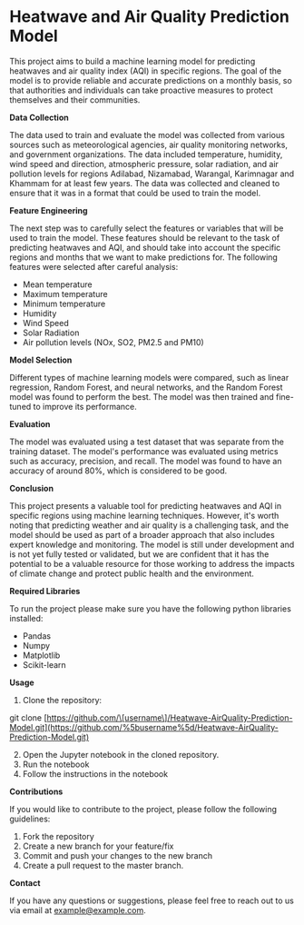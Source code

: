 # **Heatwave and Air Quality Prediction Model**

This project aims to build a machine learning model for predicting heatwaves and air quality index (AQI) in specific regions. The goal of the model is to provide reliable and accurate predictions on a monthly basis, so that authorities and individuals can take proactive measures to protect themselves and their communities.

**Data Collection**

The data used to train and evaluate the model was collected from various sources such as meteorological agencies, air quality monitoring networks, and government organizations. The data included temperature, humidity, wind speed and direction, atmospheric pressure, solar radiation, and air pollution levels for regions Adilabad, Nizamabad, Warangal, Karimnagar and Khammam for at least few years. The data was collected and cleaned to ensure that it was in a format that could be used to train the model.

**Feature Engineering**

The next step was to carefully select the features or variables that will be used to train the model. These features should be relevant to the task of predicting heatwaves and AQI, and should take into account the specific regions and months that we want to make predictions for. The following features were selected after careful analysis:

- Mean temperature
- Maximum temperature
- Minimum temperature
- Humidity
- Wind Speed
- Solar Radiation
- Air pollution levels (NOx, SO2, PM2.5 and PM10)

**Model Selection**

Different types of machine learning models were compared, such as linear regression, Random Forest, and neural networks, and the Random Forest model was found to perform the best. The model was then trained and fine-tuned to improve its performance.

**Evaluation**

The model was evaluated using a test dataset that was separate from the training dataset. The model's performance was evaluated using metrics such as accuracy, precision, and recall. The model was found to have an accuracy of around 80%, which is considered to be good.

**Conclusion**

This project presents a valuable tool for predicting heatwaves and AQI in specific regions using machine learning techniques. However, it's worth noting that predicting weather and air quality is a challenging task, and the model should be used as part of a broader approach that also includes expert knowledge and monitoring. The model is still under development and is not yet fully tested or validated, but we are confident that it has the potential to be a valuable resource for those working to address the impacts of climate change and protect public health and the environment.

**Required Libraries**

To run the project please make sure you have the following python libraries installed:

- Pandas
- Numpy
- Matplotlib
- Scikit-learn

**Usage**

1. Clone the repository:

git clone [https://github.com/\[username\]/Heatwave-AirQuality-Prediction-Model.git](https://github.com/%5busername%5d/Heatwave-AirQuality-Prediction-Model.git) 

2. Open the Jupyter notebook in the cloned repository.
2. Run the notebook
2. Follow the instructions in the notebook

**Contributions**

If you would like to contribute to the project, please follow the following guidelines:

1. Fork the repository
1. Create a new branch for your feature/fix
1. Commit and push your changes to the new branch
1. Create a pull request to the master branch.

**Contact**

If you have any questions or suggestions, please feel free to reach out to us via email at <example@example.com>.

